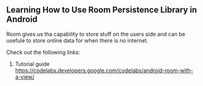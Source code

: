 ## Learning How to Use Room Persistence Library in Android

Room gives us tha capability to store stuff on the users side and can be usefule to store online data for when there is no internet.

Check out the following links:
1. Tutorial guide https://codelabs.developers.google.com/codelabs/android-room-with-a-view/